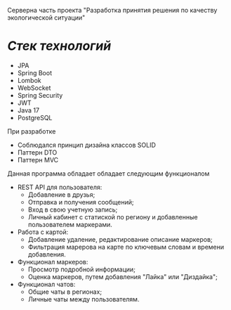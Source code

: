 Серверна часть проекта "Разработка принятия решения по качеству экологической ситуации"

# ***Стек технологий***
* JPA 
* Spring Boot
* Lombok
* WebSocket
* Spring Security
* JWT
* Java 17
* PostgreSQL

При разработке
* Соблюдался принцип дизайна классов SOLID
* Паттерн DTO
* Паттерн MVC

Данная программа обладает обладает следующим функционалом
* REST API для пользователя:
  * Добавление в друзья;
  * Отправка и получения сообщений;
  * Вход в свою учетную запись;
  * Личный кабинет с статиской по региону и добавленные пользователем маркерами. 
* Работа с картой:
  * Добавление удаление, редактирование описание маркеров;
  * Фильтрация марерова на карте по ключевым словам и времени добавления.
* Функционал маркеров:
  * Просмотр подробной информации;
  * Оценка маркеров, путем добавления "Лайка" или "Диздайка";
* Функционал чатов:
  * Общие чаты в регионах;
  * Личные чаты между пользователям.
